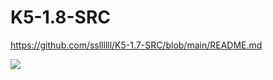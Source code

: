 # K5-1.8-SRC
https://github.com/ssllllll/K5-1.7-SRC/blob/main/README.md

![](https://cdn.discordapp.com/attachments/864716917171552306/902018070581747782/unknown.png)

